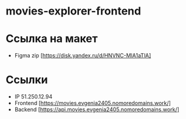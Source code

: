 # movies-explorer-frontend

# Ссылка на макет
- Figma zip [https://disk.yandex.ru/d/HNVNC-MlA1aTlA]
  
# Ссылки
- IP 51.250.12.94
- Frontend [https://movies.evgenia2405.nomoredomains.work/]
- Backend [https://api.movies.evgenia2405.nomoredomains.work/]